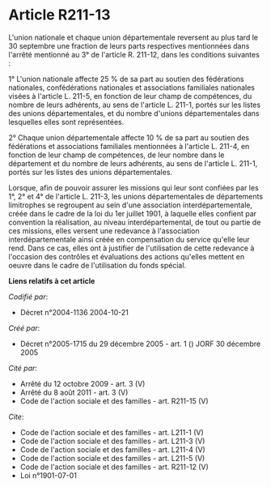 # Article R211-13

L'union nationale et chaque union départementale reversent au plus tard le 30 septembre une fraction de leurs parts
respectives mentionnées dans l'arrêté mentionné au 3° de l'article R. 211-12, dans les conditions suivantes :

1° L'union nationale affecte 25 % de sa part au soutien des fédérations nationales, confédérations nationales et associations
familiales nationales visées à l'article L. 211-5, en fonction de leur champ de compétences, du nombre de leurs adhérents, au
sens de l'article L. 211-1, portés sur les listes des unions départementales, et du nombre d'unions départementales dans
lesquelles elles sont représentées.

2° Chaque union départementale affecte 10 % de sa part au soutien des fédérations et associations familiales mentionnées à
l'article L. 211-4, en fonction de leur champ de compétences, de leur nombre dans le département et du nombre de leurs
adhérents, au sens de l'article L. 211-1, portés sur les listes des unions départementales.

Lorsque, afin de pouvoir assurer les missions qui leur sont confiées par les 1°, 2° et 4° de l'article L. 211-3, les unions
départementales de départements limitrophes se regroupent au sein d'une association interdépartementale, créée dans le cadre
de la loi du 1er juillet 1901, à laquelle elles confient par convention la réalisation, au niveau interdépartemental, de tout
ou partie de ces missions, elles versent une redevance à l'association interdépartementale ainsi créée en compensation du
service qu'elle leur rend. Dans ce cas, elles ont à justifier de l'utilisation de cette redevance à l'occasion des contrôles
et évaluations des actions qu'elles mettent en oeuvre dans le cadre de l'utilisation du fonds spécial.

**Liens relatifs à cet article**

_Codifié par_:

  - Décret n°2004-1136 2004-10-21

_Créé par_:

  - Décret n°2005-1715 du 29 décembre 2005 - art. 1 () JORF 30 décembre 2005

_Cité par_:

  - Arrêté du 12 octobre 2009 - art. 3 (V)
  - Arrêté du 8 août 2011 - art. 3 (V)
  - Code de l'action sociale et des familles - art. R211-15 (V)

_Cite_:

  - Code de l'action sociale et des familles - art. L211-1 (V)
  - Code de l'action sociale et des familles - art. L211-3 (V)
  - Code de l'action sociale et des familles - art. L211-4 (V)
  - Code de l'action sociale et des familles - art. L211-5 (V)
  - Code de l'action sociale et des familles - art. R211-12 (V)
  - Loi n°1901-07-01
